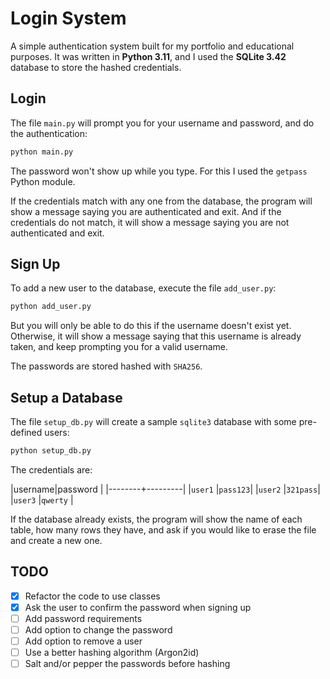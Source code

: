 # Login System

A simple authentication system built for my portfolio and educational purposes. It was written in **Python 3.11**, and I used the **SQLite 3.42** database to store the hashed credentials.

## Login

The file `main.py` will prompt you for your username and password, and do the authentication:

```sh
python main.py
```

The password won't show up while you type. For this I used the `getpass` Python module.

If the credentials match with any one from the database, the program will show a message saying you are authenticated and exit. And if the credentials do not match, it will show a message saying you are not authenticated and exit.

## Sign Up

To add a new user to the database, execute the file `add_user.py`:

```sh
python add_user.py
```

But you will only be able to do this if the username doesn't exist yet. Otherwise, it will show a message saying that this username is already taken, and keep prompting you for a valid username.

The passwords are stored hashed with `SHA256`.

## Setup a Database

The file `setup_db.py` will create a sample `sqlite3` database with some pre-defined users:

```sh
python setup_db.py
```

The credentials are:

|username|password |
|--------+---------|
|`user1` |`pass123`|
|`user2` |`321pass`|
|`user3` |`qwerty` |

If the database already exists, the program will show the name of each table, how many rows they have, and ask if you would like to erase the file and create a new one.

## TODO

- [x] Refactor the code to use classes
- [x] Ask the user to confirm the password when signing up
- [ ] Add password requirements
- [ ] Add option to change the password
- [ ] Add option to remove a user
- [ ] Use a better hashing algorithm (Argon2id)
- [ ] Salt and/or pepper the passwords before hashing
